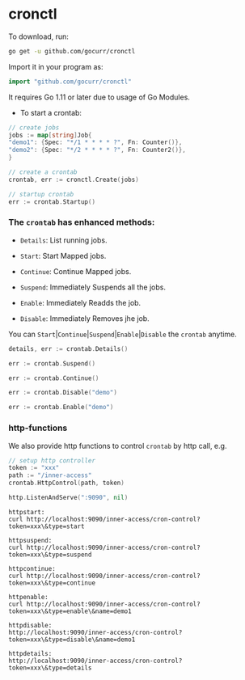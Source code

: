 # cronctl

To download, run:

```bash
go get -u github.com/gocurr/cronctl
```

Import it in your program as:

```go
import "github.com/gocurr/cronctl"
```

It requires Go 1.11 or later due to usage of Go Modules.

- To start a crontab:

```go
// create jobs
jobs := map[string]Job{
"demo1": {Spec: "*/1 * * * * ?", Fn: Counter()},
"demo2": {Spec: "*/2 * * * * ?", Fn: Counter2()},
}

// create a crontab
crontab, err := cronctl.Create(jobs)

// startup crontab
err := crontab.Startup()
```

### The `crontab` has enhanced methods:

- `Details`: List running jobs.

- `Start`: Start Mapped jobs.

- `Continue`: Continue Mapped jobs.

- `Suspend`: Immediately Suspends all the jobs.

- `Enable`: Immediately Readds the job.

- `Disable`: Immediately Removes jhe job.

You can `Start`|`Continue`|`Suspend`|`Enable`|`Disable` the `crontab` anytime.

```go
details, err := crontab.Details()
```

```go
err := crontab.Suspend()
```

```go
err := crontab.Continue()
```

```go
err := crontab.Disable("demo")
```

```go
err := crontab.Enable("demo")
```

### http-functions

We also provide http functions to control `crontab` by http call, e.g.
```go
// setup http controller
token := "xxx"
path := "/inner-access"
crontab.HttpControl(path, token)

http.ListenAndServe(":9090", nil)
```

```
httpstart:
curl http://localhost:9090/inner-access/cron-control?token=xxx\&type=start

httpsuspend:
curl http://localhost:9090/inner-access/cron-control?token=xxx\&type=suspend

httpcontinue:
curl http://localhost:9090/inner-access/cron-control?token=xxx\&type=continue

httpenable:
curl http://localhost:9090/inner-access/cron-control?token=xxx\&type=enable\&name=demo1

httpdisable:
http://localhost:9090/inner-access/cron-control?token=xxx\&type=disable\&name=demo1

httpdetails:
http://localhost:9090/inner-access/cron-control?token=xxx\&type=details
```
